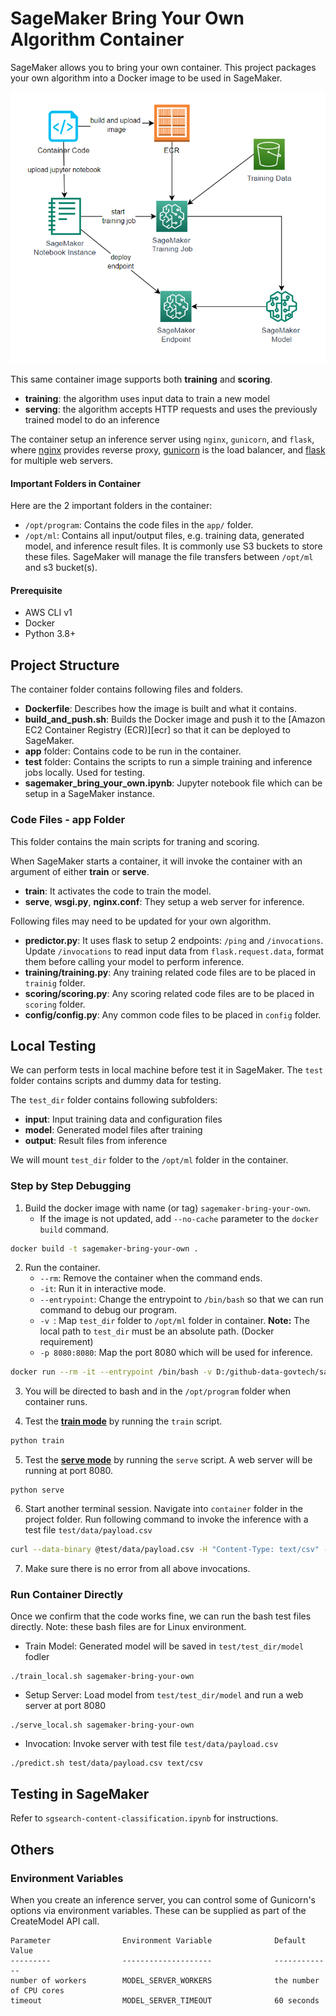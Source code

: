 # SageMaker Bring Your Own Algorithm Container



SageMaker allows you to bring your own container. This project packages your own algorithm into a Docker image to be used in SageMaker. 

![image-20220121190645820](https://raw.githubusercontent.com/qinjie/picgo-images/main/image-20220121190645820.png)

This same container image supports both **training** and **scoring**.

- **training**: the algorithm uses input data to train a new model
- **serving**: the algorithm accepts HTTP requests and uses the previously trained model to do an inference

The container setup an inference server using `nginx`, `gunicorn`, and `flask`, where <u>nginx</u> provides reverse proxy, <u>gunicorn</u> is the load balancer, and <u>flask</u> for multiple web servers.

#### Important Folders in Container
Here are the 2 important folders in the container:
- `/opt/program`: Contains the code files in the `app/` folder.
- `/opt/ml`: Contains all input/output files, e.g. training data, generated model, and inference result files. It is commonly use S3 buckets to store these files. SageMaker will manage the file transfers between `/opt/ml` and s3 bucket(s). 

#### Prerequisite

- AWS CLI v1
- Docker
- Python 3.8+




## Project Structure

The container folder contains following files and folders.

- **Dockerfile**: Describes how the image is built and what it contains.
- **build_and_push.sh**: Builds the Docker image and push it to the [Amazon EC2 Container Registry (ECR)][ecr] so that it can be deployed to SageMaker.
- **app** folder: Contains code to be run in the container.
- **test** folder: Contains the scripts to run a simple training and inference jobs locally. Used for testing.
- **sagemaker_bring_your_own.ipynb**: Jupyter notebook file which can be setup in a SageMaker instance.



### Code Files - app Folder

This folder contains the main scripts for traning and scoring.

When SageMaker starts a container, it will invoke the container with an argument of either **train** or **serve**.

- **train**: It activates the code to train the model.
- **serve**, **wsgi.py**, **nginx.conf**: They setup a web server for inference. 

Following files may need to be updated for your own algorithm.

- **predictor.py**: It uses flask to setup 2 endpoints: `/ping` and `/invocations`. Update `/invocations` to read input data from `flask.request.data`, format them before calling your model to perform inference.
- **training/training.py**: Any training related code files are to be placed in `trainig` folder.
- **scoring/scoring.py**: Any scoring related code files are to be placed in `scoring` folder.
- **config/config.py**: Any common code files to be placed in `config` folder.



## Local Testing

We can perform tests in local machine before test it in SageMaker. The `test` folder contains scripts and dummy data for testing. 

The `test_dir` folder contains following subfolders:

- **input**: Input training data and configuration files
- **model**: Generated model files after training
- **output**: Result files from inference

We will mount `test_dir` folder to the `/opt/ml` folder in the container.



### Step by Step Debugging

1. Build the docker image with name (or tag) `sagemaker-bring-your-own`.
   * If the image is not updated, add `--no-cache` parameter to the `docker build` command.

```bash
docker build -t sagemaker-bring-your-own .
```

2. Run the container.
   - `--rm`: Remove the container when the command ends.
   - `-it`: Run it in interactive mode.
   - `--entrypoint`: Change the entrypoint to `/bin/bash` so that we can run command to debug our program.
   - `-v `: Map `test_dir` folder to `/opt/ml` folder in container. **Note:** The local path to `test_dir` must be an absolute path. (Docker requirement)
   - `-p 8080:8080`: Map the port 8080 which will be used for inference.

```bash
docker run --rm -it --entrypoint /bin/bash -v D:/github-data-govtech/sagemaker_bring_your_own/sagemaker_container/test/test_dir:/opt/ml -p 8080:8080 sagemaker-bring-your-own
```

3. You will be directed to bash and in the `/opt/program` folder when container runs.

4. Test the **<u>train mode</u>** by running the `train` script. 

```bash
python train
```

5. Test the **<u>serve mode</u>** by running the `serve` script. A web server will be running at port 8080.

```
python serve
```

6. Start another terminal session. Navigate into `container` folder in the project folder. Run following command to invoke the inference with a test file `test/data/payload.csv` 

```bash
curl --data-binary @test/data/payload.csv -H "Content-Type: text/csv" -v http://localhost:8080/invocation
```

7. Make sure there is no error from all above invocations.



### Run Container Directly

Once we confirm that the code works fine, we can run the bash test files directly. Note: these bash files are for Linux environment.  

- Train Model: Generated model will be saved in `test/test_dir/model` fodler
```
./train_local.sh sagemaker-bring-your-own
```
- Setup Server: Load model from `test/test_dir/model` and run a web server at port 8080
```
./serve_local.sh sagemaker-bring-your-own
```
- Invocation: Invoke server with test file `test/data/payload.csv`
```
./predict.sh test/data/payload.csv text/csv
```



## Testing in SageMaker

Refer to `sgsearch-content-classification.ipynb` for instructions. 



## Others

### Environment Variables

When you create an inference server, you can control some of Gunicorn's options via environment variables. These can be supplied as part of the CreateModel API call.

    Parameter                Environment Variable              Default Value
    ---------                --------------------              -------------
    number of workers        MODEL_SERVER_WORKERS              the number of CPU cores
    timeout                  MODEL_SERVER_TIMEOUT              60 seconds

